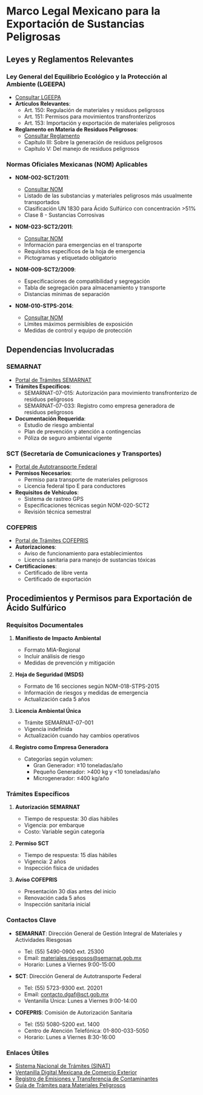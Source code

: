 # Marco Legal Mexicano para la Exportación de Sustancias Peligrosas

## Leyes y Reglamentos Relevantes

### Ley General del Equilibrio Ecológico y la Protección al Ambiente (LGEEPA)

- [Consultar LGEEPA](http://www.diputados.gob.mx/LeyesBiblio/pdf/148_210518.pdf)
- **Artículos Relevantes**:
  - Art. 150: Regulación de materiales y residuos peligrosos
  - Art. 151: Permisos para movimientos transfronterizos
  - Art. 153: Importación y exportación de materiales peligrosos
- **Reglamento en Materia de Residuos Peligrosos**:
  - [Consultar Reglamento](http://www.diputados.gob.mx/LeyesBiblio/regley/Reg_LGEEPA_MRP_311014.pdf)
  - Capítulo III: Sobre la generación de residuos peligrosos
  - Capítulo V: Del manejo de residuos peligrosos

### Normas Oficiales Mexicanas (NOM) Aplicables

- **NOM-002-SCT/2011**:

  - [Consultar NOM](http://www.dof.gob.mx/normasOficiales/4560/sct3/sct3.htm)
  - Listado de las substancias y materiales peligrosos más usualmente transportados
  - Clasificación UN 1830 para Ácido Sulfúrico con concentración >51%
  - Clase 8 - Sustancias Corrosivas

- **NOM-023-SCT2/2011**:

  - [Consultar NOM](http://www.sct.gob.mx/fileadmin/DireccionesGrales/DGAF/DGN/Normas/NOM-023-SCT2-2011.pdf)
  - Información para emergencias en el transporte
  - Requisitos específicos de la hoja de emergencia
  - Pictogramas y etiquetado obligatorio

- **NOM-009-SCT2/2009**:

  - Especificaciones de compatibilidad y segregación
  - Tabla de segregación para almacenamiento y transporte
  - Distancias mínimas de separación

- **NOM-010-STPS-2014**:
  - [Consultar NOM](http://asinom.stps.gob.mx:8145/upload/noms/Nom-010.pdf)
  - Límites máximos permisibles de exposición
  - Medidas de control y equipo de protección

## Dependencias Involucradas

### SEMARNAT

- [Portal de Trámites SEMARNAT](https://www.gob.mx/tramites/semarnat)
- **Trámites Específicos**:
  - SEMARNAT-07-015: Autorización para movimiento transfronterizo de residuos peligrosos
  - SEMARNAT-07-033: Registro como empresa generadora de residuos peligrosos
- **Documentación Requerida**:
  - Estudio de riesgo ambiental
  - Plan de prevención y atención a contingencias
  - Póliza de seguro ambiental vigente

### SCT (Secretaría de Comunicaciones y Transportes)

- [Portal de Autotransporte Federal](https://www.sct.gob.mx/transporte-y-medicina-preventiva/autotransporte-federal/)
- **Permisos Necesarios**:
  - Permiso para transporte de materiales peligrosos
  - Licencia federal tipo E para conductores
- **Requisitos de Vehículos**:
  - Sistema de rastreo GPS
  - Especificaciones técnicas según NOM-020-SCT2
  - Revisión técnica semestral

### COFEPRIS

- [Portal de Trámites COFEPRIS](https://www.gob.mx/cofepris/acciones-y-programas/tramites)
- **Autorizaciones**:
  - Aviso de funcionamiento para establecimientos
  - Licencia sanitaria para manejo de sustancias tóxicas
- **Certificaciones**:
  - Certificado de libre venta
  - Certificado de exportación

## Procedimientos y Permisos para Exportación de Ácido Sulfúrico

### Requisitos Documentales

1. **Manifiesto de Impacto Ambiental**

   - Formato MIA-Regional
   - Incluir análisis de riesgo
   - Medidas de prevención y mitigación

2. **Hoja de Seguridad (MSDS)**

   - Formato de 16 secciones según NOM-018-STPS-2015
   - Información de riesgos y medidas de emergencia
   - Actualización cada 5 años

3. **Licencia Ambiental Única**

   - Trámite SEMARNAT-07-001
   - Vigencia indefinida
   - Actualización cuando hay cambios operativos

4. **Registro como Empresa Generadora**
   - Categorías según volumen:
     - Gran Generador: ≥10 toneladas/año
     - Pequeño Generador: >400 kg y <10 toneladas/año
     - Microgenerador: ≤400 kg/año

### Trámites Específicos

1. **Autorización SEMARNAT**

   - Tiempo de respuesta: 30 días hábiles
   - Vigencia: por embarque
   - Costo: Variable según categoría

2. **Permiso SCT**

   - Tiempo de respuesta: 15 días hábiles
   - Vigencia: 2 años
   - Inspección física de unidades

3. **Aviso COFEPRIS**
   - Presentación 30 días antes del inicio
   - Renovación cada 5 años
   - Inspección sanitaria inicial

### Contactos Clave

- **SEMARNAT**: Dirección General de Gestión Integral de Materiales y Actividades Riesgosas

  - Tel: (55) 5490-0900 ext. 25300
  - Email: materiales.riesgosos@semarnat.gob.mx
  - Horario: Lunes a Viernes 9:00-15:00

- **SCT**: Dirección General de Autotransporte Federal

  - Tel: (55) 5723-9300 ext. 20201
  - Email: contacto.dgaf@sct.gob.mx
  - Ventanilla Única: Lunes a Viernes 9:00-14:00

- **COFEPRIS**: Comisión de Autorización Sanitaria
  - Tel: (55) 5080-5200 ext. 1400
  - Centro de Atención Telefónica: 01-800-033-5050
  - Horario: Lunes a Viernes 8:30-16:00

### Enlaces Útiles

- [Sistema Nacional de Trámites (SINAT)](https://sistemas.semarnat.gob.mx/sinat/)
- [Ventanilla Digital Mexicana de Comercio Exterior](https://www.ventanillaunica.gob.mx/)
- [Registro de Emisiones y Transferencia de Contaminantes](https://apps1.semarnat.gob.mx:8443/retc/index.html)
- [Guía de Trámites para Materiales Peligrosos](https://www.gob.mx/semarnat/documentos/tramites-materiales-y-residuos-peligrosos)
